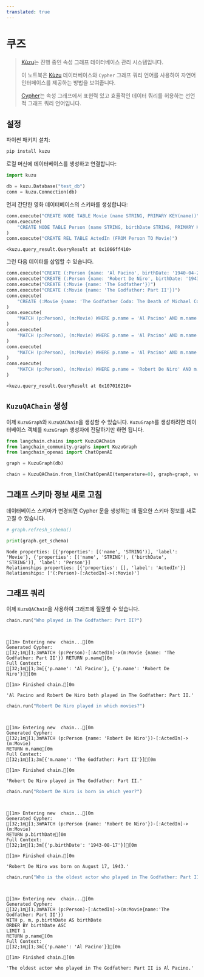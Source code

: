 ```yaml
---
translated: true
---
```


# 쿠즈

>[Kùzu](https://kuzudb.com)는 진행 중인 속성 그래프 데이터베이스 관리 시스템입니다.
>
>이 노트북은 [Kùzu](https://kuzudb.com) 데이터베이스와 `Cypher` 그래프 쿼리 언어를 사용하여 자연어 인터페이스를 제공하는 방법을 보여줍니다.
>
>[Cypher](https://en.wikipedia.org/wiki/Cypher_(query_language))는 속성 그래프에서 표현력 있고 효율적인 데이터 쿼리를 허용하는 선언적 그래프 쿼리 언어입니다.

## 설정

파이썬 패키지 설치:

```bash
pip install kuzu
```

로컬 머신에 데이터베이스를 생성하고 연결합니다:

```python
import kuzu

db = kuzu.Database("test_db")
conn = kuzu.Connection(db)
```

먼저 간단한 영화 데이터베이스의 스키마를 생성합니다:

```python
conn.execute("CREATE NODE TABLE Movie (name STRING, PRIMARY KEY(name))")
conn.execute(
    "CREATE NODE TABLE Person (name STRING, birthDate STRING, PRIMARY KEY(name))"
)
conn.execute("CREATE REL TABLE ActedIn (FROM Person TO Movie)")
```

```output
<kuzu.query_result.QueryResult at 0x1066ff410>
```

그런 다음 데이터를 삽입할 수 있습니다.

```python
conn.execute("CREATE (:Person {name: 'Al Pacino', birthDate: '1940-04-25'})")
conn.execute("CREATE (:Person {name: 'Robert De Niro', birthDate: '1943-08-17'})")
conn.execute("CREATE (:Movie {name: 'The Godfather'})")
conn.execute("CREATE (:Movie {name: 'The Godfather: Part II'})")
conn.execute(
    "CREATE (:Movie {name: 'The Godfather Coda: The Death of Michael Corleone'})"
)
conn.execute(
    "MATCH (p:Person), (m:Movie) WHERE p.name = 'Al Pacino' AND m.name = 'The Godfather' CREATE (p)-[:ActedIn]->(m)"
)
conn.execute(
    "MATCH (p:Person), (m:Movie) WHERE p.name = 'Al Pacino' AND m.name = 'The Godfather: Part II' CREATE (p)-[:ActedIn]->(m)"
)
conn.execute(
    "MATCH (p:Person), (m:Movie) WHERE p.name = 'Al Pacino' AND m.name = 'The Godfather Coda: The Death of Michael Corleone' CREATE (p)-[:ActedIn]->(m)"
)
conn.execute(
    "MATCH (p:Person), (m:Movie) WHERE p.name = 'Robert De Niro' AND m.name = 'The Godfather: Part II' CREATE (p)-[:ActedIn]->(m)"
)
```

```output
<kuzu.query_result.QueryResult at 0x107016210>
```

## `KuzuQAChain` 생성

이제 `KuzuGraph`와 `KuzuQAChain`을 생성할 수 있습니다. `KuzuGraph`를 생성하려면 데이터베이스 객체를 `KuzuGraph` 생성자에 전달하기만 하면 됩니다.

```python
from langchain.chains import KuzuQAChain
from langchain_community.graphs import KuzuGraph
from langchain_openai import ChatOpenAI
```

```python
graph = KuzuGraph(db)
```

```python
chain = KuzuQAChain.from_llm(ChatOpenAI(temperature=0), graph=graph, verbose=True)
```

## 그래프 스키마 정보 새로 고침

데이터베이스 스키마가 변경되면 Cypher 문을 생성하는 데 필요한 스키마 정보를 새로 고칠 수 있습니다.

```python
# graph.refresh_schema()
```

```python
print(graph.get_schema)
```

```output
Node properties: [{'properties': [('name', 'STRING')], 'label': 'Movie'}, {'properties': [('name', 'STRING'), ('birthDate', 'STRING')], 'label': 'Person'}]
Relationships properties: [{'properties': [], 'label': 'ActedIn'}]
Relationships: ['(:Person)-[:ActedIn]->(:Movie)']
```

## 그래프 쿼리

이제 `KuzuQAChain`을 사용하여 그래프에 질문할 수 있습니다.

```python
chain.run("Who played in The Godfather: Part II?")
```

```output


[1m> Entering new  chain...[0m
Generated Cypher:
[32;1m[1;3mMATCH (p:Person)-[:ActedIn]->(m:Movie {name: 'The Godfather: Part II'}) RETURN p.name[0m
Full Context:
[32;1m[1;3m[{'p.name': 'Al Pacino'}, {'p.name': 'Robert De Niro'}][0m

[1m> Finished chain.[0m
```

```output
'Al Pacino and Robert De Niro both played in The Godfather: Part II.'
```

```python
chain.run("Robert De Niro played in which movies?")
```

```output


[1m> Entering new  chain...[0m
Generated Cypher:
[32;1m[1;3mMATCH (p:Person {name: 'Robert De Niro'})-[:ActedIn]->(m:Movie)
RETURN m.name[0m
Full Context:
[32;1m[1;3m[{'m.name': 'The Godfather: Part II'}][0m

[1m> Finished chain.[0m
```

```output
'Robert De Niro played in The Godfather: Part II.'
```

```python
chain.run("Robert De Niro is born in which year?")
```

```output


[1m> Entering new  chain...[0m
Generated Cypher:
[32;1m[1;3mMATCH (p:Person {name: 'Robert De Niro'})-[:ActedIn]->(m:Movie)
RETURN p.birthDate[0m
Full Context:
[32;1m[1;3m[{'p.birthDate': '1943-08-17'}][0m

[1m> Finished chain.[0m
```

```output
'Robert De Niro was born on August 17, 1943.'
```

```python
chain.run("Who is the oldest actor who played in The Godfather: Part II?")
```

```output


[1m> Entering new  chain...[0m
Generated Cypher:
[32;1m[1;3mMATCH (p:Person)-[:ActedIn]->(m:Movie{name:'The Godfather: Part II'})
WITH p, m, p.birthDate AS birthDate
ORDER BY birthDate ASC
LIMIT 1
RETURN p.name[0m
Full Context:
[32;1m[1;3m[{'p.name': 'Al Pacino'}][0m

[1m> Finished chain.[0m
```

```output
'The oldest actor who played in The Godfather: Part II is Al Pacino.'
```
